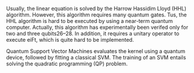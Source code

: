 Usually, the linear equation is solved by the Harrow Hassidim Lloyd (HHL) algorithm. However, this algorithm requires many quantum gates. Tus, the HHL algorithm is hard to be executed by using a near-term quantum computer. Actually, this algorithm has experimentally  been verifed only for two and three qubits26–28. In addition, it requires a unitary operator to execute eiFt, which is quite hard to be implemented. 

Quantum Support Vector Machines evaluates the kernel using a quantum device, followed by fitting a classical SVM. The training of an SVM entails solving the quadratic programming (QP) problem. 
